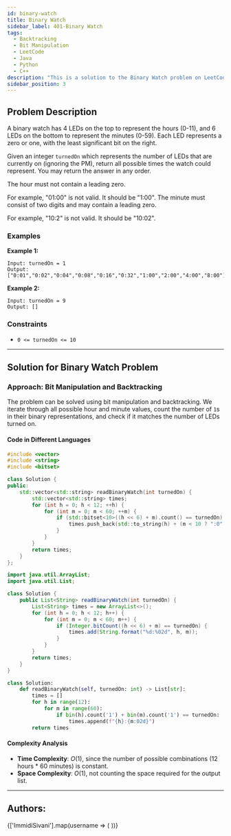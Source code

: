```yaml
---
id: binary-watch
title: Binary Watch
sidebar_label: 401-Binary Watch
tags:
  - Backtracking
  - Bit Manipulation
  - LeetCode
  - Java
  - Python
  - C++
description: "This is a solution to the Binary Watch problem on LeetCode."
sidebar_position: 3
---
```


## Problem Description

A binary watch has 4 LEDs on the top to represent the hours (0-11), and 6 LEDs on the bottom to represent the minutes (0-59). Each LED represents a zero or one, with the least significant bit on the right.

Given an integer `turnedOn` which represents the number of LEDs that are currently on (ignoring the PM), return all possible times the watch could represent. You may return the answer in any order.

The hour must not contain a leading zero.

For example, "01:00" is not valid. It should be "1:00".
The minute must consist of two digits and may contain a leading zero.

For example, "10:2" is not valid. It should be "10:02".

### Examples

**Example 1:**

```
Input: turnedOn = 1
Output: ["0:01","0:02","0:04","0:08","0:16","0:32","1:00","2:00","4:00","8:00"]
```

**Example 2:**

```
Input: turnedOn = 9
Output: []
```

### Constraints

- `0 <= turnedOn <= 10`

---

## Solution for Binary Watch Problem

### Approach: Bit Manipulation and Backtracking

The problem can be solved using bit manipulation and backtracking. We iterate through all possible hour and minute values, count the number of `1`s in their binary representations, and check if it matches the number of LEDs turned on.

#### Code in Different Languages

<Tabs>
<TabItem value="C++" label="C++" default>
<SolutionAuthor name="@ImmidiSivani"/>

```cpp
#include <vector>
#include <string>
#include <bitset>

class Solution {
public:
    std::vector<std::string> readBinaryWatch(int turnedOn) {
        std::vector<std::string> times;
        for (int h = 0; h < 12; ++h) {
            for (int m = 0; m < 60; ++m) {
                if (std::bitset<10>((h << 6) + m).count() == turnedOn) {
                    times.push_back(std::to_string(h) + (m < 10 ? ":0" : ":") + std::to_string(m));
                }
            }
        }
        return times;
    }
};
```

</TabItem>
<TabItem value="Java" label="Java">
<SolutionAuthor name="@ImmidiSivani"/>

```java
import java.util.ArrayList;
import java.util.List;

class Solution {
    public List<String> readBinaryWatch(int turnedOn) {
        List<String> times = new ArrayList<>();
        for (int h = 0; h < 12; h++) {
            for (int m = 0; m < 60; m++) {
                if (Integer.bitCount((h << 6) + m) == turnedOn) {
                    times.add(String.format("%d:%02d", h, m));
                }
            }
        }
        return times;
    }
}
```

</TabItem>
<TabItem value="Python" label="Python">
<SolutionAuthor name="@ImmidiSivani"/>

```python
class Solution:
    def readBinaryWatch(self, turnedOn: int) -> List[str]:
        times = []
        for h in range(12):
            for m in range(60):
                if bin(h).count('1') + bin(m).count('1') == turnedOn:
                    times.append(f"{h}:{m:02d}")
        return times
```

</TabItem>
</Tabs>

#### Complexity Analysis

- **Time Complexity**: $O(1)$, since the number of possible combinations (12 hours * 60 minutes) is constant.
- **Space Complexity**: $O(1)$, not counting the space required for the output list.

---

<h2>Authors:</h2>

<div style={{display: 'flex', flexWrap: 'wrap', justifyContent: 'space-between', gap: '10px'}}>
{['ImmidiSivani'].map(username => (
 <Author key={username} username={username} />
))}
</div>